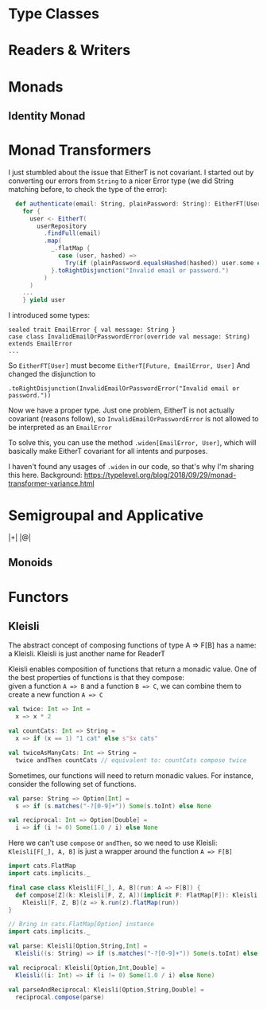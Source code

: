 # Type Classes
# Readers & Writers
# Monads
## Identity Monad
# Monad Transformers
I just stumbled about the issue that EitherT is not covariant.
I started out by converting our errors from `String` to a nicer Error type (we did String matching before, to check the type of the error):

```scala
  def authenticate(email: String, plainPassword: String): EitherFT[User] =
    for {
      user <- EitherT(
        userRepository
          .findFull(email)
          .map(
            _.flatMap {
              case (user, hashed) =>
                Try(if (plainPassword.equalsHashed(hashed)) user.some else None).getOrElse(None)
            }.toRightDisjunction("Invalid email or password.")
          )
      )
    ... 
    } yield user
```
I introduced some types:
```
sealed trait EmailError { val message: String }
case class InvalidEmailOrPasswordError(override val message: String)                    extends EmailError
...
```
So `EitherFT[User]` must become `EitherT[Future, EmailError, User]`
And changed the disjunction to
```
.toRightDisjunction(InvalidEmailOrPasswordError("Invalid email or password."))
```
Now we have a proper type. Just one problem, EitherT is not actually covariant (reasons follow), so `InvalidEmailOrPasswordError` is not allowed to be interpreted as an `EmailError`

To solve this, you can use the method `.widen[EmailError, User]`, which will basically make EitherT covariant for all intents and purposes.

I haven't found any usages of `.widen` in our code, so that's why I'm sharing this here.
Background: https://typelevel.org/blog/2018/09/29/monad-transformer-variance.html

# Semigroupal and Applicative
|+| |@|

## Monoids
# Functors
## Kleisli
The abstract concept of composing functions of type A => F[B] has a name: a Kleisli.
Kleisli is just another name for ReaderT

Kleisli enables composition of functions that return a monadic value.
One of the best properties of functions is that they compose:  
given a function `A => B` and a function `B => C`, we can combine them to create a new function `A => C`
```scala
val twice: Int => Int =
  x => x * 2

val countCats: Int => String =
  x => if (x == 1) "1 cat" else s"$x cats"

val twiceAsManyCats: Int => String =
  twice andThen countCats // equivalent to: countCats compose twice
```

Sometimes, our functions will need to return monadic values. For instance, consider the following set of functions.
```scala
val parse: String => Option[Int] =
  s => if (s.matches("-?[0-9]+")) Some(s.toInt) else None

val reciprocal: Int => Option[Double] =
  i => if (i != 0) Some(1.0 / i) else None
```
Here we can't use `compose` or `andThen`, so we need to use Kleisli:
`Kleisli[F[_], A, B]` is just a wrapper around the function `A => F[B]`
```scala
import cats.FlatMap
import cats.implicits._

final case class Kleisli[F[_], A, B](run: A => F[B]) {
  def compose[Z](k: Kleisli[F, Z, A])(implicit F: FlatMap[F]): Kleisli[F, Z, B] =
    Kleisli[F, Z, B](z => k.run(z).flatMap(run))
}

// Bring in cats.FlatMap[Option] instance
import cats.implicits._

val parse: Kleisli[Option,String,Int] =
  Kleisli((s: String) => if (s.matches("-?[0-9]+")) Some(s.toInt) else None)

val reciprocal: Kleisli[Option,Int,Double] =
  Kleisli((i: Int) => if (i != 0) Some(1.0 / i) else None)

val parseAndReciprocal: Kleisli[Option,String,Double] =
  reciprocal.compose(parse)
```
